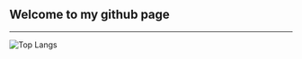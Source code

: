## Welcome to my github page
-----------
![Top Langs](https://github-readme-stats.vercel.app/api/top-langs/?username=EdwinZhanCN&langs_count=6)

